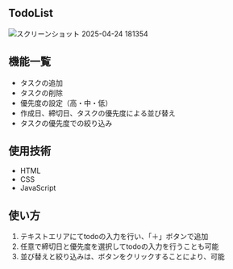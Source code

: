 ## TodoList
![スクリーンショット 2025-04-24 181354](https://github.com/user-attachments/assets/fad96b95-d2d2-4ac3-ab93-8fca9275c090)

## 機能一覧
- タスクの追加
- タスクの削除
- 優先度の設定（高・中・低）
- 作成日、締切日、タスクの優先度による並び替え
- タスクの優先度での絞り込み
## 使用技術
- HTML
- CSS
- JavaScript

## 使い方
1. テキストエリアにてtodoの入力を行い、「＋」ボタンで追加
2. 任意で締切日と優先度を選択してtodoの入力を行うことも可能
3. 並び替えと絞り込みは、ボタンをクリックすることにより、可能

